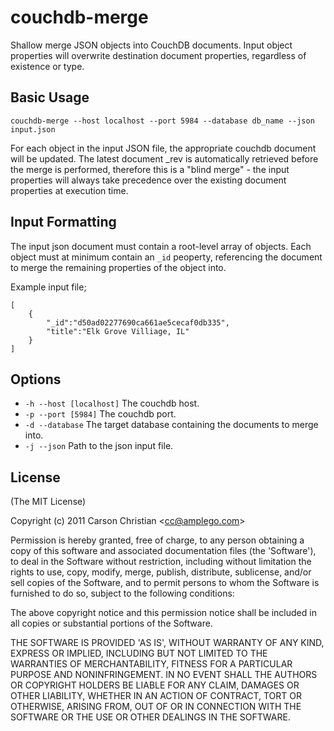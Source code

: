 # couchdb-merge

Shallow merge JSON objects into CouchDB documents. Input object properties will overwrite destination document properties, regardless of existence or type.

## Basic Usage

	couchdb-merge --host localhost --port 5984 --database db_name --json input.json

For each object in the input JSON file, the appropriate couchdb document will be updated. The latest document _rev is automatically retrieved before the merge is performed, therefore this is a "blind merge" - the input properties will always take precedence over the existing document properties at execution time.

## Input Formatting

The input json document must contain a root-level array of objects. Each object must at minimum contain an `_id` peoperty, referencing the document to merge the remaining properties of the object into.

Example input file;

	[
		{
			"_id":"d50ad02277690ca661ae5cecaf0db335",
			"title":"Elk Grove Villiage, IL"
		}
	]

## Options

* `-h --host [localhost]` The couchdb host.
* `-p --port [5984]` The couchdb port.
* `-d --database` The target database containing the documents to merge into.
* `-j --json` Path to the json input file.

## License 

(The MIT License)

Copyright (c) 2011 Carson Christian &lt;cc@amplego.com&gt;

Permission is hereby granted, free of charge, to any person obtaining
a copy of this software and associated documentation files (the
'Software'), to deal in the Software without restriction, including
without limitation the rights to use, copy, modify, merge, publish,
distribute, sublicense, and/or sell copies of the Software, and to
permit persons to whom the Software is furnished to do so, subject to
the following conditions:

The above copyright notice and this permission notice shall be
included in all copies or substantial portions of the Software.

THE SOFTWARE IS PROVIDED 'AS IS', WITHOUT WARRANTY OF ANY KIND,
EXPRESS OR IMPLIED, INCLUDING BUT NOT LIMITED TO THE WARRANTIES OF
MERCHANTABILITY, FITNESS FOR A PARTICULAR PURPOSE AND NONINFRINGEMENT.
IN NO EVENT SHALL THE AUTHORS OR COPYRIGHT HOLDERS BE LIABLE FOR ANY
CLAIM, DAMAGES OR OTHER LIABILITY, WHETHER IN AN ACTION OF CONTRACT,
TORT OR OTHERWISE, ARISING FROM, OUT OF OR IN CONNECTION WITH THE
SOFTWARE OR THE USE OR OTHER DEALINGS IN THE SOFTWARE.
